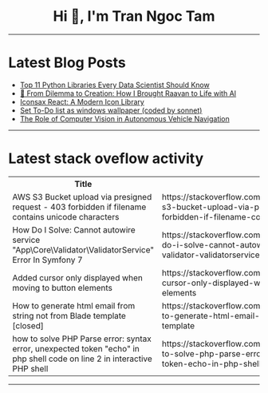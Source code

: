 <h1 align="center">Hi 👋, I'm Tran Ngoc Tam</h1>

---

# Latest Blog Posts 
<!-- BLOG-POST-LIST:START -->
- [Top 11 Python Libraries Every Data Scientist Should Know](https://dev.to/tarunfulera1/top-11-python-libraries-every-data-scientist-should-know-4en0)
- [🔱 From Dilemma to Creation: How I Brought Raavan to Life with AI](https://dev.to/avradeep_nayak_fa8d5f6995/from-dilemma-to-creation-how-i-brought-raavan-to-life-with-ai-2nde)
- [Iconsax React: A Modern Icon Library](https://dev.to/premier213/iconsax-react-a-modern-icon-library-5dm9)
- [Set To-Do list as windows wallpaper &lpar;coded by sonnet&rpar;](https://dev.to/casualwriter/set-to-do-list-as-windows-wallpaper-coded-by-sonnet-2dn7)
- [The Role of Computer Vision in Autonomous Vehicle Navigation](https://dev.to/angelika_berd/the-role-of-computer-vision-in-autonomous-vehicle-navigation-25l4)
<!-- BLOG-POST-LIST:END -->

---

# Latest stack oveflow activity
<table>
  <tr><th>Title</th><th>Link</th></tr>
  <!-- STACKOVERFLOW:START --><tr><td>AWS S3 Bucket upload via presigned request - 403 forbidden if filename contains unicode characters</td><td>https://stackoverflow.com/questions/79409121/aws-s3-bucket-upload-via-presigned-request-403-forbidden-if-filename-contains</td></tr><tr><td>How Do I Solve: Cannot autowire service &quot;App\Core\Validator\ValidatorService&quot; Error In Symfony 7</td><td>https://stackoverflow.com/questions/79409111/how-do-i-solve-cannot-autowire-service-app-core-validator-validatorservice-er</td></tr><tr><td>Added cursor only displayed when moving to button elements</td><td>https://stackoverflow.com/questions/79409093/added-cursor-only-displayed-when-moving-to-button-elements</td></tr><tr><td>How to generate html email from string not from Blade template [closed]</td><td>https://stackoverflow.com/questions/79409082/how-to-generate-html-email-from-string-not-from-blade-template</td></tr><tr><td>how to solve PHP Parse error: syntax error, unexpected token &quot;echo&quot; in php shell code on line 2 in interactive PHP shell</td><td>https://stackoverflow.com/questions/79408896/how-to-solve-php-parse-error-syntax-error-unexpected-token-echo-in-php-shell</td></tr><!-- STACKOVERFLOW:END -->
</table>

---


